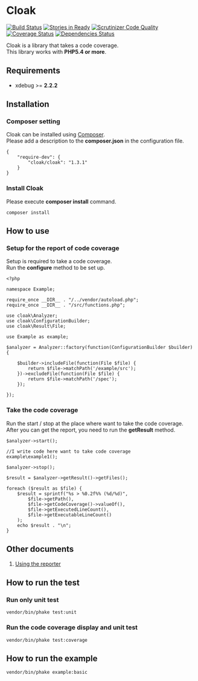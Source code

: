 Cloak
=============================

[![Build Status](https://travis-ci.org/holyshared/cloak.svg?branch=master)](https://travis-ci.org/holyshared/cloak)
[![Stories in Ready](https://badge.waffle.io/holyshared/cloak.png?label=ready&title=Ready)](https://waffle.io/holyshared/cloak)
[![Scrutinizer Code Quality](https://scrutinizer-ci.com/g/holyshared/cloak/badges/quality-score.png?b=master)](https://scrutinizer-ci.com/g/holyshared/cloak/?branch=master)
[![Coverage Status](https://coveralls.io/repos/holyshared/cloak/badge.png)](https://coveralls.io/r/holyshared/cloak)
[![Dependencies Status](https://depending.in/holyshared/cloak.png)](http://depending.in/holyshared/cloak)


Cloak is a library that takes a code coverage.  
This library works with **PHP5.4 or more**.

Requirements
------------------------------------------------
* xdebug >= **2.2.2**

Installation
------------------------------------------------

### Composer setting

Cloak can be installed using [Composer](https://getcomposer.org/).  
Please add a description to the **composer.json** in the configuration file.

	{
		"require-dev": {
			"cloak/cloak": "1.3.1"
		}
	}

### Install Cloak

Please execute **composer install** command.

	composer install

How to use
------------------------------------------------

### Setup for the report of code coverage

Setup is required to take a code coverage.  
Run the **configure** method to be set up.

	<?php

	namespace Example;

	require_once __DIR__ . "/../vendor/autoload.php";
	require_once __DIR__ . "/src/functions.php";

	use cloak\Analyzer;
	use cloak\ConfigurationBuilder;
	use cloak\Result\File;

	use Example as example;

	$analyzer = Analyzer::factory(function(ConfigurationBuilder $builder) {

	    $builder->includeFile(function(File $file) {
    	    return $file->matchPath('/example/src');
    	})->excludeFile(function(File $file) {
        	return $file->matchPath('/spec');
	    });

	});


### Take the code coverage

Run the start / stop at the place where want to take the code coverage.  
After you can get the report, you need to run the **getResult** method.

	$analyzer->start();

	//I write code here want to take code coverage
	example\example1();

	$analyzer->stop();

	$result = $analyzer->getResult()->getFiles();

	foreach ($result as $file) {
		$result = sprintf("%s > %0.2f%% (%d/%d)",
        	$file->getPath(),
        	$file->getCodeCoverage()->valueOf(),
        	$file->getExecutedLineCount(),
        	$file->getExecutableLineCount()
		);
		echo $result . "\n";
	}

Other documents
------------------------------------------------

1. [Using the reporter](docs/reporter.md)


How to run the test
------------------------------------------------

### Run only unit test

	vendor/bin/phake test:unit

### Run the code coverage display and unit test

	vendor/bin/phake test:coverage

How to run the example
------------------------------------------------

	vendor/bin/phake example:basic
